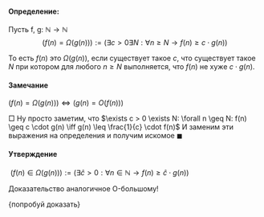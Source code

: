 #### Определение:
$\text{Пусть f, g: } \mathbb{N} \rightarrow \mathbb{N}$
$$(f(n) = \Omega(g(n))) := (\exists c > 0 \exists N: \forall n \geq N \rightarrow f(n) \geq c \cdot g(n))$$

То есть $f(n)$ это $\Omega(g(n))$, если существует такое $с$, что существует такое $N$ при котором для любого $n \geq N$ выполняется, что $f(n)$ не хуже $c \cdot g(n)$. 
#### Замечание
$(f(n) = \Omega(g(n))) \iff (g(n) = O(f(n)))$  

$\Box$ Ну просто заметим, что  $\exists c > 0 \exists N: \forall n \geq N: f(n) \geq c \cdot g(n) \iff g(n) \leq \frac{1}{c} \cdot f(n)$
И заменим эти выражения на определения и получим искомое $\blacksquare$

#### Утверждение
$\ (f(n) \in \Omega(g(n))) := (\exists \hat{c} > 0: \forall n \in \mathbb{N} \rightarrow f(n) \geq \hat{c} \cdot g(n))$

Доказательство аналогичное O-большому! 

{попробуй доказать}
